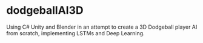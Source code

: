 # dodgeballAI3D
Using C# Unity and Blender in an attempt to create a 3D Dodgeball player AI from scratch, implementing LSTMs and Deep Learning.
